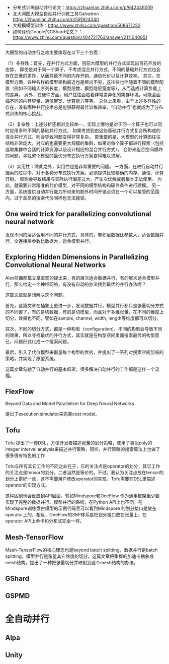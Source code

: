 

- 分布式训练自动并行论文：https://zhuanlan.zhihu.com/p/642446009
- 北大河图大模型自动并行训练工具Galvatron：https://zhuanlan.zhihu.com/p/591924340
- 大规模模型训练：https://www.zhihu.com/question/508671222
- 如何评价Google的GShard论文？：https://www.zhihu.com/question/404721763/answer/2111040851

---


大模型的自动并行之难主要体现在以下三个方面：

（1）多样性：首先，在并行方式方面，目前大模型的并行方式呈现出百花齐放的态势，
即使是对于同一个算子，不考虑混合并行方式，不同的基础并行方式也会存在显著的差异，从而导致不同的内存开销、通信代价以及计算效率。
其次，在模型方面，各种各样的模型架构最近也是层出不穷，这往往也伴随着不同的模型配置（例如不同输入序列长度，模型层数，模型隐层宽度等），从而造成计算负载上的差异。
另外，在硬件方面，用户往往面临着非常差异化的集群环境，可能会面临不同的内存容量、通信带宽、计算能力等等。
总体上来看，由于上述多样性的存在，没有哪种并行技术总是能够获得最佳训练效率，“自动并行”也就成为了分布式训练的核心挑战。

（2）复杂性：上述分析还相对比较单一，实际上哪怕是对于同一个算子也可以同时应用多种不同的基础并行方式，
如果考虑到由这些基础并行方式复合所构成的混合并行方式，则会导致问题变得非常复杂。
更重要的是，大模型的计算图往往结构非常庞大，对应的也需要更大规模的集群，如果对每个算子都进行探索（包括选取集群中合适的计算资源以及设计相应的混合并行方式），
会带来组合空间爆炸的问题，寻找整个模型的最优分布式执行方案变得难以求解。


（3）实用性：除此之外，实用性也是非常重要的问题。
一方面，在进行自动并行搜索的过程中，对于各种分布式执行方案，必须提供比较精确的内存、通信、计算开销，
否则会导致结果与实际执行偏差过大，产生次优解或者根本无法使用。
为此，就需要非常精准的代价模型，对不同的模型结构和硬件条件进行建模。
另一方面，系统提供自动并行能力所带来的额外时间开销必须在一个可以接受的范围内，过于高昂的搜索代价同样也无法接受。






## One weird trick for parallelizing convolutional neural network
发现不同的层适合用不同的并行方式，具体的，卷积层数据比参数大，适合数据并行，全连接层参数比数据大，适合模型并行。

## Exploring Hidden Dimensions in Parallelizing Convolutional Neural Networks

Alex前面那篇文章直观的提出来，有的层次适合数据并行，有的层次适合模型并行，那么给定一个神经网络，有没有自动的办法找到最优的并行办法呢？

这篇文章就是想解决这个问题。

首先，这篇文章在抽象上更进一步，发现数据并行，模型并行都只是张量切分方式的不同罢了，有的是切数据，有的是切模型，而且对于多维张量，在不同的维度上切分，效果也不同，譬如在sample, channel, width, length等维度都可以切分。

其次，不同的切分方式，都是一种构型（configuration)，不同的构型会导致不同的效果，所以寻找最优的并行方式，其实就是在构型空间里面搜索最优的构型而已，问题形式化成一个搜索问题。

最后，引入了代价模型来衡量每个构型的优劣，并提出了一系列对搜索空间剪枝的策略，并实现了原型系统。


这篇文章勾勒了自动并行的基本框架，很多解决自动并行的工作都是这样一个流程。



## FlexFlow
Beyond Data and Model Parallelism for Deep Neural Networks


提出了execution simulator来完善cost model。



## Tofu

Tofu 提出了一套DSL，方便开发者描述张量的划分策略，使用了类似poly的integer interval analysis来描述并行策略，同样，并行策略的搜索算法上也做了很多很有特色的工作



Tofu与所有其它工作的不同之处在于，它的关注点是operator的划分，其它工作的关注点是tensor的划分，二者当然是等价的。不过，我认为关注点放在tensor的划分上更好一些，这不需要用户修改operator的实现，Tofu需要在DSL里描述operator的实现方式。

这种区别也会反应到API层面，譬如Mindspore和OneFlow 作为通用框架里少数实现了完整的数据并行、模型并行的系统，在Python API上也不同，在Mindspore训练盘古模型的示例代码里可以看到Mindspore 的划分接口是放在operator上的，相反，OneFlow的SBP体系是把划分接口放在张量上，在operator API上单卡和分布式完全一样。





## Mesh-TensorFlow

Mesh-TensorFlow的核心理念也是beyond batch splitting，数据并行是batch splitting，模型并行是张量其它维度的切分。这篇文章把集群的加速卡抽象成mesh结构，提出了一种把张量切分并映射到这个mesh结构的办法。


## GShard




## GSPMD






# 全自动并行

## Alpa




## Unity











